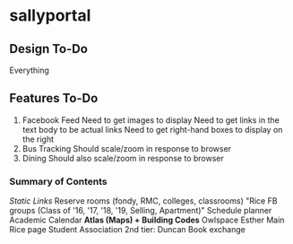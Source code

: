# sallyportal
Design To-Do
------
Everything

Features To-Do
----------------
1. Facebook Feed
  Need to get images to display
  Need to get links in the text body to be actual links
  Need to get right-hand boxes to display on the right
2. Bus Tracking
  Should scale/zoom in response to browser
3. Dining
  Should also scale/zoom in response to browser

<h3>Summary of Contents</h3>
<em>Static Links</em>
Reserve rooms (fondy, RMC, colleges, classrooms)
"Rice FB groups
(Class of '16, '17, '18, '19, Selling, Apartment)"
Schedule planner
Academic Calendar
<b>Atlas (Maps) + Building Codes</b>
Owlspace
Esther
Main Rice page
Student Association
2nd tier: Duncan Book exchange
